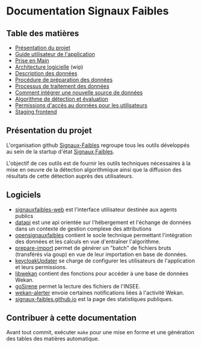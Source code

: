 # Documentation Signaux Faibles

<!-- DOCTOC SKIP -->

## Table des matières

- [Présentation du projet](#présentation-du-projet)
- [Guide utilisateur de l'application](https://signaux-faibles.gitbook.io/guide-dutilisation-et-f.a.q.-de-signaux-faibles/)
- [Prise en Main](prise-en-main.md)
- [Architecture logicielle](architecture-logicielle.md) (wip)
- [Description des données](description-donnees.md)
- [Procédure de préparation des données](procedure-import-donnees.md)
- [Processus de traitement des données](processus-traitement-donnees.md)
- [Comment intégrer une nouvelle source de données](integration-nouvelle-source-donnees.md)
- [Algorithme de détection et évaluation](algorithme-evaluation.md)
- [Permissions d'accès au données pour les utilisateurs](permissions.md)
- [Staging frontend](staging-frontend.md)

## Présentation du projet

L'organisation github [Signaux-Faibles](https://github.com/signaux-faibles/) regroupe tous les outils développés au sein de la startup d'état [Signaux Faibles](https://beta.gouv.fr/startups/signaux-faibles.html).

L'objectif de ces outils est de fournir les outils techniques nécessaires à la mise en oeuvre de la détection algorithmique ainsi que la diffusion des résultats de cette détection auprès des utilisateurs.

## Logiciels

- [signauxfaibles-web](https://github.com/signaux-faibles/signauxfaibles-web) est l'interface utilisateur destinée aux agents publics
- [datapi](https://github.com/signaux-faibles/datapi) est une api orientée sur
  l'hébergement et l'échange de données dans un contexte de gestion complexe
  des attributions
- [opensignauxfaibles](https://github.com/signaux-faibles/opensignauxfaibles)
  contient le socle technique permettant l'intégration des données et les
  calculs en vue d'entraîner l'algorithme.
- [prepare-import](https://github.com/signaux-faibles/prepare-import) permet de
  générer un "batch" de fichiers bruts (transférés via goup) en vue de leur
  importation en base de données.
- [keycloakUpdater](https://github.com/signaux-faibles/keycloakUpdater) se charge de configurer les utilisateurs de l'application et leurs permissions.
- [libwekan](https://github.com/signaux-faibles/libwekan) contient des fonctions pour accéder à une base de données Wekan.
- [goSirene](https://github.com/signaux-faibles/goSirene) permet la lecture des fichiers de l'INSEE.
- [wekan-alerter](https://github.com/signaux-faibles/wekan-alerter) envoie certaines notifications liées à l'activité Wekan.
- [signaux-faibles.github.io](https://github.com/signaux-faibles/signaux-faibles.github.io) est la page des statistiques publiques.

## Contribuer à cette documentation

Avant tout commit, exécuter `make` pour une mise en forme et une génération des tables des matières automatique.
